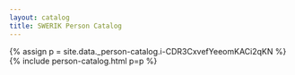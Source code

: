 ```yaml
---
layout: catalog
title: SWERIK Person Catalog
---
```

{% assign p = site.data._person-catalog.i-CDR3CxvefYeeomKACi2qKN %}
{% include person-catalog.html p=p %}

